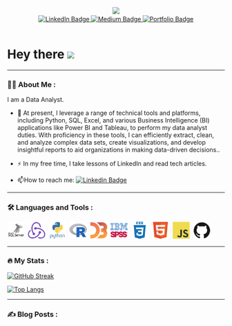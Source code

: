 <div id="header" align="center">
  <img  src="https://media.giphy.com/media/v1.Y2lkPTc5MGI3NjExMmMzMTk4NWYxYTcyOWYyY2Y4OTIxNzE4ZjMyODE2N2FmZDdmNmQ5ZSZjdD1n/c0rh10y509BlqzsWJC/giphy.gif" width="250"/>
</div>

<div id="badges" align="center">
  <a href="https://www.linkedin.com/in/ifeloluwabakare/">
    <img src="https://img.shields.io/badge/LinkedIn-blue?style=for-the-badge&logo=linkedin&logoColor=white" alt="LinkedIn Badge"/>
  </a>
  <a href="https://medium.com/@ifeloluwabakare">
    <img src="https://img.shields.io/badge/Medium-black?style=for-the-badge&logo=medium&logoColor=white" alt="Medium Badge"/>
  </a>
  <a href="https://ifeloluwabakare.carrd.co/">
    <img src="https://img.shields.io/badge/My%20Portfolio-red?style=for-the-badge&logo=portfolio&logoColor=white" alt="Portfolio Badge"/>
  </a>
</div>

<div id="Profilevisit" align="center">
<img src="https://komarev.com/ghpvc/?username=IBakare&style=flat-square&color=blue" alt=""/>
</div>

<h1>
  Hey there
  <img src="https://media.giphy.com/media/hvRJCLFzcasrR4ia7z/giphy.gif" width="30px"/>
</h1>

---

### :woman_technologist: About Me :
I am a Data Analyst.

- :seedling: At present, I leverage a range of technical tools and platforms, including Python, SQL, Excel, and various Business Intelligence (BI) applications like Power BI and Tableau, to perform my data analyst duties. With proficiency in these tools, I can efficiently extract, clean, and analyze complex data sets, create visualizations, and develop insightful reports to aid organizations in making data-driven decisions..

- :zap: In my free time, I take lessons of LinkedIn and read tech articles.

- :mailbox:How to reach me: [![Linkedin Badge](https://img.shields.io/badge/-LinkedIn-blue?style=flat&logo=Linkedin&logoColor=white)](https://www.linkedin.com/in/ifeloluwabakare/)

---

### :hammer_and_wrench: Languages and Tools :

<div>
  <img src="https://github.com/devicons/devicon/blob/master/icons/microsoftsqlserver/microsoftsqlserver-plain-wordmark.svg" title="Sql" alt="Sql" width="40" height="40"/>&nbsp;
  <img src="https://github.com/devicons/devicon/blob/master/icons/redux/redux-original.svg" title="Redux" alt="Redux " width="40" height="40"/>&nbsp;
  <img src="https://github.com/devicons/devicon/blob/master/icons/python/python-original-wordmark.svg"  title="Python" alt="Python" width="40" height="40"/>&nbsp;
  <img src="https://github.com/devicons/devicon/blob/master/icons/r/r-original.svg" title="R" alt="R" width="40" height="40"/>&nbsp;
  <img src="https://github.com/devicons/devicon/blob/master/icons/d3js/d3js-original.svg" title="D3" alt="D3" width="40" height="40"/>&nbsp;
  <img src="https://github.com/devicons/devicon/blob/master/icons/spss/spss-original.svg" title="SPSS" alt="SPSS" width="40" height="40"/>&nbsp;
  <img src="https://github.com/devicons/devicon/blob/master/icons/css3/css3-plain-wordmark.svg"  title="CSS3" alt="CSS" width="40" height="40"/>&nbsp;
  <img src="https://github.com/devicons/devicon/blob/master/icons/html5/html5-original.svg" title="HTML5" alt="HTML" width="40" height="40"/>&nbsp;
  <img src="https://github.com/devicons/devicon/blob/master/icons/javascript/javascript-original.svg" title="JavaScript" alt="JavaScript" width="40" height="40"/>&nbsp;
  <img src="https://github.com/devicons/devicon/blob/master/icons/github/github-original.svg" title="Git" alt="Git" width="40" height="40"/>
</div>

---

### :fire: My Stats :
[![GitHub Streak](http://github-readme-streak-stats.herokuapp.com?user=IBakare&theme=dark&background=000000)](https://git.io/streak-stats)

[![Top Langs](https://github-readme-stats.vercel.app/api/top-langs/?username=IBakare&layout=compact&theme=vision-friendly-dark)](https://github.com/anuraghazra/github-readme-stats)

---

### :writing_hand: Blog Posts :
